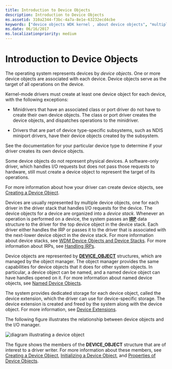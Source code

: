 ```yaml
---
title: Introduction to Device Objects
description: Introduction to Device Objects
ms.assetid: 310a2344-f3bc-4a7a-8e1e-63232ecd4cbe
keywords: ["device objects WDK kernel , about device objects", "multiple device objects WDK kernel", "device stacks WDK kernel , about device stacks", "device extensions WDK kernel"]
ms.date: 06/16/2017
ms.localizationpriority: medium
---
```


# Introduction to Device Objects





The operating system represents devices by *device objects*. One or more device objects are associated with each device. Device objects serve as the target of all operations on the device.

Kernel-mode drivers must create at least one device object for each device, with the following exceptions:

-   Minidrivers that have an associated class or port driver do not have to create their own device objects. The class or port driver creates the device objects, and dispatches operations to the minidriver.

-   Drivers that are part of device type-specific subsystems, such as NDIS miniport drivers, have their device objects created by the subsystem.

See the documentation for your particular device type to determine if your driver creates its own device objects.

Some device objects do not represent physical devices. A software-only driver, which handles I/O requests but does not pass those requests to hardware, still must create a device object to represent the target of its operations.

For more information about how your driver can create device objects, see [Creating a Device Object](creating-a-device-object.md).

Devices are usually represented by multiple device objects, one for each driver in the driver stack that handles I/O requests for the device. The device objects for a device are organized into a *device stack*. Whenever an operation is performed on a device, the system passes an [**IRP**](https://docs.microsoft.com/windows-hardware/drivers/ddi/content/wdm/ns-wdm-_irp) data structure to the driver for the top device object in the device stack. Each driver either handles the IRP or passes it to the driver that is associated with the next-lower device object in the device stack. For more information about device stacks, see [WDM Device Objects and Device Stacks](wdm-device-objects-and-device-stacks.md). For more information about IRPs, see [Handling IRPs](handling-irps.md).

Device objects are represented by [**DEVICE\_OBJECT**](https://docs.microsoft.com/windows-hardware/drivers/ddi/content/wdm/ns-wdm-_device_object) structures, which are managed by the object manager. The object manager provides the same capabilities for device objects that it does for other system objects. In particular, a device object can be named, and a named device object can have handles opened on it. For more information about named device objects, see [Named Device Objects](named-device-objects.md).

The system provides dedicated storage for each device object, called the device extension, which the driver can use for device-specific storage. The device extension is created and freed by the system along with the device object. For more information, see [Device Extensions](device-extensions.md).

The following figure illustrates the relationship between device objects and the I/O manager.

![diagram illustrating a device object](images/3devobj.png)

The figure shows the members of the **DEVICE\_OBJECT** structure that are of interest to a driver writer. For more information about these members, see [Creating a Device Object](creating-a-device-object.md), [Initializing a Device Object](initializing-a-device-object.md), and [Properties of Device Objects](properties-of-device-objects.md).

 

 




